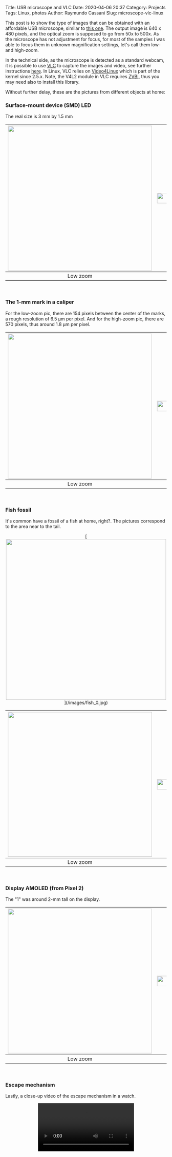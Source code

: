 Title: USB microscope and VLC
Date: 2020-04-06 20:37
Category: Projects
Tags: Linux, photos
Author: Raymundo Cassani
Slug: microscope-vlc-linux

This post is to show the type of images that can be obtained with an affordable USB microscope, similar to [this one](https://www.amazon.ca/axGear-50-500X-Microscope-Endoscope-Magnifier/dp/B01996WOEU). The output image is 640 x 480 pixels, and the optical zoom is supposed to go from 50x to 500x. As the microscope has not adjustment for focus, for most of the samples I was able to focus them in unknown magnification settings, let's call them low- and high-zoom.

In the technical side, as the microscope is detected as a standard webcam, it is possible to use [VLC](https://www.videolan.org/vlc/index.html) to capture the images and video, see further instructions [here](https://www.laptopmag.com/articles/record-webcam-video-vlc). In Linux, VLC relies on [Video4Linux](https://en.wikipedia.org/wiki/Video4Linux) which is part of the kernel since 2.5.x. Note, the V4L2 module in VLC requires [ZVBI](http://zapping.sourceforge.net/ZVBI/), thus you may need also to install this library.

Without further delay, these are the pictures from different objects at home:   

### Surface-mount device (SMD) LED
The real size is 3 mm by 1.5 mm

| [<img src="/images/smd_1.png" style="width: 450px;"/>](/images/smd_1.png)| <img src="/images/square_500_clear.png" style="width: 32px;"/> |[<img src="/images/smd_2.png" style="width: 450px;"/>](/images/smd_2.png)|
|:-:|:-:|:-:|
|Low zoom|    |High zoom|
<br>  

### The 1-mm mark in a caliper
For the low-zoom pic, there are 154 pixels between the center of the marks, a rough resolution of 6.5 &mu;m per pixel. And for the high-zoom pic, there are 570 pixels, thus around 1.8 &mu;m per pixel.

| [<img src="/images/1mm_1.png" style="width: 450px;"/>](/images/1mm_1.png)| <img src="/images/square_500_clear.png" style="width: 32px;"/> |[<img src="/images/1mm_2.png" style="width: 450px;"/>](/images/1mm_2.png)   |
|:-:|:-:|:-:|
|Low zoom|    |High zoom|
<br>  

### Fish fossil
It's common have a fossil of a fish at home, right?. The pictures correspond to the area near to the tail.  

<center>
[<img src="/images/fish_0.jpg" style="width: 500px;"/>](/images/fish_0.jpg)
</center>

| [<img src="/images/fish_1.png" style="width: 450px;"/>](/images/fish_1.png)| <img src="/images/square_500_clear.png" style="width: 32px;"/> |[<img src="/images/fish_2.png" style="width: 450px;"/>](/images/fish_2.png)   |
|:-:|:-:|:-:|
|Low zoom|    |High zoom|
<br>  

### Display AMOLED (from Pixel 2)
The "1" was around 2-mm tall on the display.

| [<img src="/images/led_1.png" style="width: 450px;"/>](/images/led_1.png)| <img src="/images/square_500_clear.png" style="width: 32px;"/> |[<img src="/images/led_2.png" style="width: 450px;"/>](/images/led_2.png)   |
|:-:|:-:|:-:|
|Low zoom|    |High zoom|
</br>  

### Escape mechanism
Lastly, a close-up video of the escape mechanism in a watch.
<center>
<video controls="" autoplay="" loop>
 <source src="/images/out.webm" type="video/webm">
</video>
</center>
